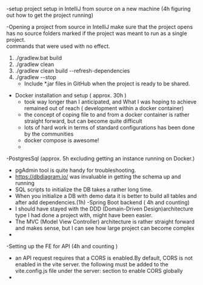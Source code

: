 -setup project setup in IntelliJ from source on a new machine (4h figuring out how to get the project running)

-Opening a project from source in IntelliJ make sure that the project opens has no source folders marked if the project was meant to run as a single project.<br>
    commands that were used with no effect. 
1) ./gradlew.bat build
2) ./gradlew clean
3) ./gradlew clean build --refresh-dependencies
4) ./gradlew --stop
   - Include *.jar files in GitHub when the project is ready to be shared.

- Docker installation and setup ( approx. 30h )
  - took way longer than I anticipated, and What I was hoping to achieve remained out of reach ( development within a docker container)
  - the concept of coping file to and from a docker container is rather straight forward, but can become quite difficult
  - lots of hard work in terms of standard configurations has been done by the communities 
  - docker compose is awesome! 
  - 
-PostgresSql (approx. 5h excluding getting an instance running on Docker.)
  - pgAdmin tool is quite handy for troubleshooting.
  -  https://dbdiagram.io/ was invaluable in getting the schema up and running 
  - SQL scripts to initialize the DB takes a rather long time.
  - When you initialize a DB with demo data  it is better to build all tables and after add dependencies.(1h)
-Spring Boot backend ( 4h and counting)
  - I should have stayed with the  DDD  (Domain-Driven Design)architecture type I had done a project with, might have been easier.
  - The MVC (Model View Controller) architecture is rather straight forward and makes sense, but I can see how large project can become complex 
  - 
-Setting up the FE for API (4h and counting )
  - an API request requires that a CORS is enabled.By default, CORS is not enabled in the vite server. the following must be added to the vite.config.js file under the server: section to enable CORS globally
  -